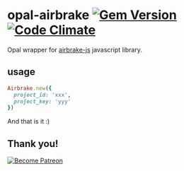 # opal-airbrake [![Gem Version](https://badge.fury.io/rb/opal-airbrake.svg)](http://badge.fury.io/rb/opal-airbrake) [![Code Climate](https://codeclimate.com/github/fazibear/opal-airbrake/badges/gpa.svg)](https://codeclimate.com/github/fazibear/opal-airbrake)

Opal wrapper for [airbrake-js](https://github.com/airbrake/airbrake-js) javascript library.

## usage

```ruby
Airbrake.new({
  project_id: 'xxx',
  project_key: 'yyy'
})
```

And that is it :)

## Thank you!

[![Become Patreon](https://c5.patreon.com/external/logo/become_a_patron_button.png)](https://www.patreon.com/bePatron?u=6912974)
